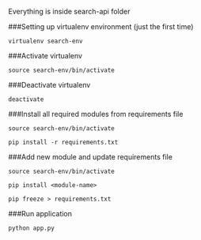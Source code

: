 Everything is inside search-api folder

###Setting up virtualenv environment (just the first time)

`virtualenv search-env`  


###Activate virtualenv

`source search-env/bin/activate`  


###Deactivate virtualenv

`deactivate`  


###Install all required modules from requirements file

``source search-env/bin/activate``  

``pip install -r requirements.txt``  


###Add new module and update requirements file

``source search-env/bin/activate``  

``pip install <module-name>``  

``pip freeze > requirements.txt``  

 	
###Run application

`python app.py`  
